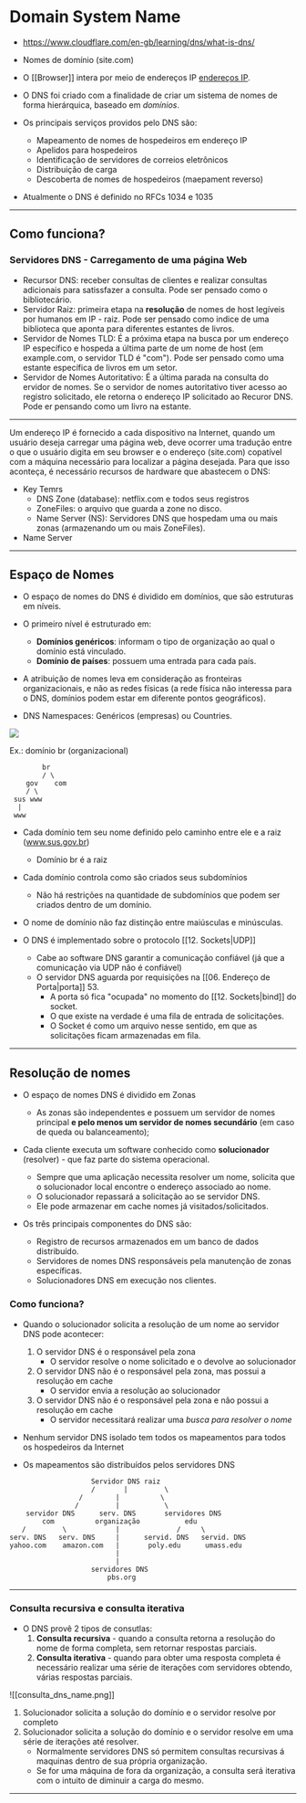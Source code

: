 # Domain System Name

- https://www.cloudflare.com/en-gb/learning/dns/what-is-dns/

- Nomes de domínio (site.com)
- O [[Browser]] intera por meio de endereços IP [endereços IP](The%20Internet%20Explaneid.md).
- O DNS foi criado com a finalidade de criar um sistema de nomes de forma hierárquica, baseado em *domínios*.

- Os principais serviços providos pelo DNS são:
	- Mapeamento de nomes de hospedeiros em endereço IP
	- Apelidos para hospedeiros
	- Identificação de servidores de correios eletrônicos
	- Distribuição de carga
	- Descoberta de nomes de hospedeiros (maepament reverso)
- Atualmente o DNS é definido no RFCs 1034 e 1035

---
## Como funciona?

### Servidores DNS - Carregamento de uma página Web

- Recursor DNS: receber consultas de clientes e realizar consultas adicionais para satissfazer a consulta. Pode ser pensado como o bibliotecário.
- Servidor Raiz: primeira etapa na **resolução** de nomes de host legíveis por humanos em IP - raiz. Pode ser pensado como indice de uma biblioteca que aponta para diferentes estantes de livros.
- Servidor de Nomes TLD: É a próxima etapa na busca por um endereço IP específico e hospeda a última parte de um nome de host (em example.com, o servidor TLD é "com"). Pode ser pensado como uma estante específica de livros em um setor.
- Servidor de Nomes Autoritativo: É a última parada na consulta do ervidor de nomes. Se o servidor de nomes autoritativo tiver acesso ao registro solicitado, ele retorna o endereço IP solicitado ao Recuror DNS. Pode er pensando como um livro na estante.

---

Um endereço IP é fornecido a cada dispositivo na Internet, quando um usuário deseja carregar uma página web, deve ocorrer uma tradução entre o que o usuário digita em seu browser e o endereço (site.com) copatível com a máquina necessário para localizar a página desejada. Para que isso aconteça, é necessário recursos de hardware que abastecem o DNS:

- Key Temrs
	- DNS Zone (database): netflix.com e todos seus registros
	- ZoneFiles: o arquivo que guarda a zone no disco.
	- Name Server (NS): Servidores DNS que hospedam uma ou mais zonas (armazenando um ou mais ZoneFiles).
- Name Server

---
## Espaço de Nomes

- O espaço de nomes do DNS é dividido em domínios, que são estruturas em níveis.
- O primeiro nível é estruturado em:
	- **Domínios genéricos**: informam o tipo de organização ao qual o domínio está vinculado.
	- **Domínio de países**: possuem uma entrada para cada país.
- A atribuição de nomes leva em consideração as fronteiras organizacionais, e não as redes físicas (a rede física não interessa para o DNS, domínios podem estar em diferente pontos geográficos).

- DNS Namespaces: Genéricos (empresas) ou Countries.
<img src="https://s.profissionaisti.com.br/wp-content/uploads/2018/04/mapa-2.png">

Ex.: domínio br (organizacional)
```
		br
		/ \
	gov    com
	/ \
 sus www
  |
 www
```

- Cada domínio tem seu nome definido pelo caminho entre ele e a raiz (www.sus.gov.br)
	- Domínio br é a raiz

- Cada domínio controla como são criados seus subdomínios
	- Não há restrições na quantidade de subdomínios que podem ser criados dentro de um domínio.

- O nome de domínio não faz distinção entre maiúsculas e minúsculas.

- O DNS é implementado sobre o protocolo [[12. Sockets|UDP]]
	- Cabe ao software DNS garantir a comunicação confiável (já que a comunicação via UDP não é confiável)
	- O servidor DNS aguarda por requisições na [[06. Endereço de Porta|porta]] 53.
		- A porta só fica "ocupada" no momento do [[12. Sockets|bind]] do socket.
		- O que existe na verdade é uma fila de entrada de solicitações.
		- O Socket é como um arquivo nesse sentido, em que as solicitações ficam armazenadas em fila.

---
## Resolução de nomes

- O espaço de nomes DNS é dividido em Zonas
	- As zonas são independentes e possuem um servidor de nomes principal **e pelo menos um servidor de nomes secundário** (em caso de queda ou balanceamento);
- Cada cliente executa um software conhecido como **solucionador** (resolver) - que faz parte do sistema operacional. 
	- Sempre que uma aplicação necessita resolver um nome, solicita que o solucionador local encontre o endereço associado ao nome.
	- O solucionador repassará a solicitação ao se servidor DNS.
	- Ele pode armazenar em cache nomes já visitados/solicitados.

- Os três principais componentes do DNS são:
	- Registro de recursos armazenados em um banco de dados distribuído.
	- Servidores de nomes DNS responsáveis pela manutenção de zonas específicas.
	- Solucionadores DNS em execução nos clientes.

### Como funciona?

- Quando o solucionador solicita a resolução de um nome ao servidor DNS pode acontecer:
	1. O servidor DNS é o responsável pela zona
		- O servidor resolve o nome solicitado e o devolve ao solucionador
	2. O servidor DNS não é o responsável pela zona, mas possui a resolução em cache
		- O servidor envia a resolução ao solucionador
	3. O servidor DNS não é o responsável pela zona e não possui a resolução em cache
		- O servidor necessitará realizar uma *busca para resolver o nome*

- Nenhum servidor DNS isolado tem todos os mapeamentos para todos os hospedeiros da Internet
- Os mapeamentos são distribuídos pelos servidores DNS

```                         
				    Servidor DNS raiz
					/       |         \
                 /        |          \
                /         |           \
    servidor DNS      serv. DNS       servidores DNS  
        com          organização           edu
   /         \            |              /     \
serv. DNS   serv. DNS     |      servid. DNS   servid. DNS
yahoo.com    amazon.com   |       poly.edu      umass.edu
                          |  
                          |
                    servidores DNS
	                    pbs.org  
```

---
### Consulta recursiva e consulta iterativa

- O DNS provê 2 tipos de consutlas:
	1. **Consulta recursiva** - quando a consulta retorna a resolução do nome de forma completa, sem retornar respostas parciais.
	2. **Consulta iterativa** - quando para obter uma resposta completa é necessário realizar uma série de iterações com servidores obtendo, várias respostas parciais.

![[consulta_dns_name.png]]

1. Solucionador solicita a solução do domínio e o servidor resolve por completo
2. Solucionador solicita a solução do domínio e o servidor resolve em uma série de iterações até resolver.
	- Normalmente servidores DNS só permitem consultas recursivas á maquinas dentro de sua própria organização.
	- Se for uma máquina de fora da organização, a consulta será iterativa com o intuito de diminuir a carga do mesmo.

---
